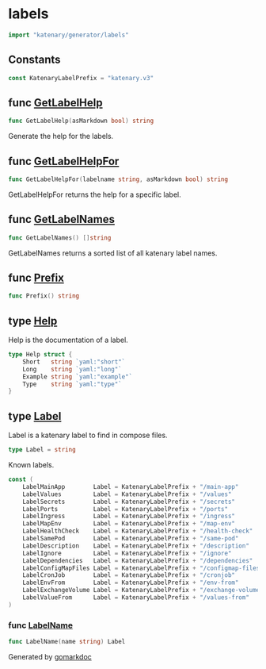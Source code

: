 <!-- Code generated by gomarkdoc. DO NOT EDIT -->

# labels

```go
import "katenary/generator/labels"
```

## Constants

<a name="KatenaryLabelPrefix"></a>

```go
const KatenaryLabelPrefix = "katenary.v3"
```

<a name="GetLabelHelp"></a>
## func [GetLabelHelp](<https://github.com/metal3d/katenary/blob/develop/generator/labels/katenaryLabels.go#L87>)

```go
func GetLabelHelp(asMarkdown bool) string
```

Generate the help for the labels.

<a name="GetLabelHelpFor"></a>
## func [GetLabelHelpFor](<https://github.com/metal3d/katenary/blob/develop/generator/labels/katenaryLabels.go#L96>)

```go
func GetLabelHelpFor(labelname string, asMarkdown bool) string
```

GetLabelHelpFor returns the help for a specific label.

<a name="GetLabelNames"></a>
## func [GetLabelNames](<https://github.com/metal3d/katenary/blob/develop/generator/labels/katenaryLabels.go#L71>)

```go
func GetLabelNames() []string
```

GetLabelNames returns a sorted list of all katenary label names.

<a name="Prefix"></a>
## func [Prefix](<https://github.com/metal3d/katenary/blob/develop/generator/labels/katenaryLabels.go#L224>)

```go
func Prefix() string
```



<a name="Help"></a>
## type [Help](<https://github.com/metal3d/katenary/blob/develop/generator/labels/katenaryLabels.go#L63-L68>)

Help is the documentation of a label.

```go
type Help struct {
    Short   string `yaml:"short"`
    Long    string `yaml:"long"`
    Example string `yaml:"example"`
    Type    string `yaml:"type"`
}
```

<a name="Label"></a>
## type [Label](<https://github.com/metal3d/katenary/blob/develop/generator/labels/katenaryLabels.go#L56>)

Label is a katenary label to find in compose files.

```go
type Label = string
```

<a name="LabelMainApp"></a>Known labels.

```go
const (
    LabelMainApp        Label = KatenaryLabelPrefix + "/main-app"
    LabelValues         Label = KatenaryLabelPrefix + "/values"
    LabelSecrets        Label = KatenaryLabelPrefix + "/secrets"
    LabelPorts          Label = KatenaryLabelPrefix + "/ports"
    LabelIngress        Label = KatenaryLabelPrefix + "/ingress"
    LabelMapEnv         Label = KatenaryLabelPrefix + "/map-env"
    LabelHealthCheck    Label = KatenaryLabelPrefix + "/health-check"
    LabelSamePod        Label = KatenaryLabelPrefix + "/same-pod"
    LabelDescription    Label = KatenaryLabelPrefix + "/description"
    LabelIgnore         Label = KatenaryLabelPrefix + "/ignore"
    LabelDependencies   Label = KatenaryLabelPrefix + "/dependencies"
    LabelConfigMapFiles Label = KatenaryLabelPrefix + "/configmap-files"
    LabelCronJob        Label = KatenaryLabelPrefix + "/cronjob"
    LabelEnvFrom        Label = KatenaryLabelPrefix + "/env-from"
    LabelExchangeVolume Label = KatenaryLabelPrefix + "/exchange-volumes"
    LabelValueFrom      Label = KatenaryLabelPrefix + "/values-from"
)
```

<a name="LabelName"></a>
### func [LabelName](<https://github.com/metal3d/katenary/blob/develop/generator/labels/katenaryLabels.go#L58>)

```go
func LabelName(name string) Label
```



Generated by [gomarkdoc](<https://github.com/princjef/gomarkdoc>)
